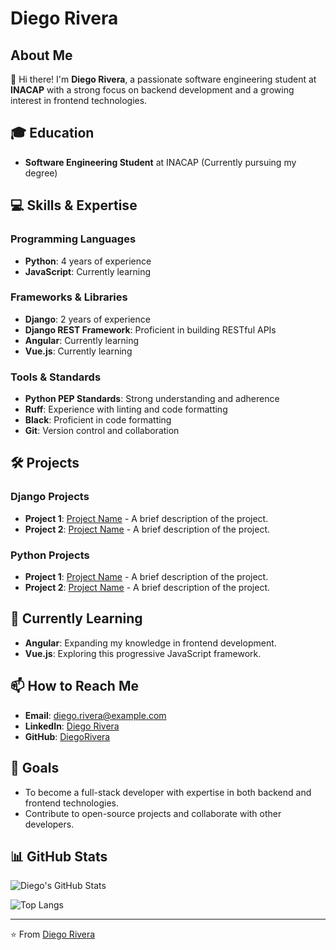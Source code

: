 # Diego Rivera

## About Me

👋 Hi there! I'm **Diego Rivera**, a passionate software engineering student at **INACAP** with a strong focus on backend development and a growing interest in frontend technologies.

## 🎓 Education
- **Software Engineering Student** at INACAP (Currently pursuing my degree)

## 💻 Skills & Expertise

### Programming Languages
- **Python**: 4 years of experience
- **JavaScript**: Currently learning

### Frameworks & Libraries
- **Django**: 2 years of experience
- **Django REST Framework**: Proficient in building RESTful APIs
- **Angular**: Currently learning
- **Vue.js**: Currently learning

### Tools & Standards
- **Python PEP Standards**: Strong understanding and adherence
- **Ruff**: Experience with linting and code formatting
- **Black**: Proficient in code formatting
- **Git**: Version control and collaboration

## 🛠️ Projects

### Django Projects
- **Project 1**: [Project Name](link) - A brief description of the project.
- **Project 2**: [Project Name](link) - A brief description of the project.

### Python Projects
- **Project 1**: [Project Name](link) - A brief description of the project.
- **Project 2**: [Project Name](link) - A brief description of the project.

## 🌱 Currently Learning
- **Angular**: Expanding my knowledge in frontend development.
- **Vue.js**: Exploring this progressive JavaScript framework.

## 📫 How to Reach Me
- **Email**: [diego.rivera@example.com](mailto:diego.rivera@example.com)
- **LinkedIn**: [Diego Rivera](https://www.linkedin.com/in/diego-rivera)
- **GitHub**: [DiegoRivera](https://github.com/DiegoRivera)

## 🚀 Goals
- To become a full-stack developer with expertise in both backend and frontend technologies.
- Contribute to open-source projects and collaborate with other developers.

## 📊 GitHub Stats

![Diego's GitHub Stats](https://github-readme-stats.vercel.app/api?username=DiegoRivera&show_icons=true&theme=radical)

![Top Langs](https://github-readme-stats.vercel.app/api/top-langs/?username=DiegoRivera&layout=compact&theme=radical)

---

⭐️ From [Diego Rivera](https://github.com/DiegoRivera)

<!---
DiegoRiveraEstefano/DiegoRiveraEstefano is a ✨ special ✨ repository because its `README.md` (this file) appears on your GitHub profile.
You can click the Preview link to take a look at your changes.
--->
